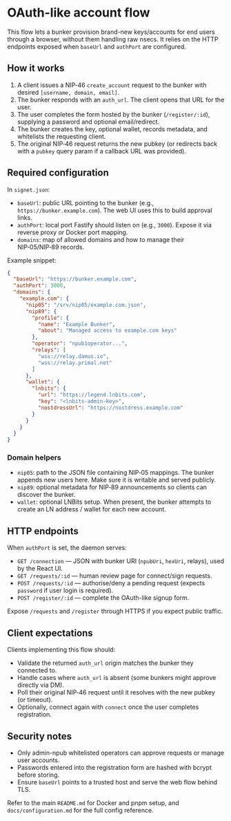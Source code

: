 # OAuth-like account flow

This flow lets a bunker provision brand-new keys/accounts for end users through a browser, without them handling raw nsecs. It relies on the HTTP endpoints exposed when `baseUrl` and `authPort` are configured.

## How it works

1. A client issues a NIP‑46 `create_account` request to the bunker with desired `[username, domain, email]`.
2. The bunker responds with an `auth_url`. The client opens that URL for the user.
3. The user completes the form hosted by the bunker (`/register/:id`), supplying a password and optional email/redirect.
4. The bunker creates the key, optional wallet, records metadata, and whitelists the requesting client.
5. The original NIP‑46 request returns the new pubkey (or redirects back with a `pubkey` query param if a callback URL was provided).

## Required configuration

In `signet.json`:

- `baseUrl`: public URL pointing to the bunker (e.g., `https://bunker.example.com`). The web UI uses this to build approval links.
- `authPort`: local port Fastify should listen on (e.g., `3000`). Expose it via reverse proxy or Docker port mapping.
- `domains`: map of allowed domains and how to manage their NIP‑05/NIP‑89 records.

Example snippet:

```json
{
  "baseUrl": "https://bunker.example.com",
  "authPort": 3000,
  "domains": {
    "example.com": {
      "nip05": "/srv/nip05/example.com.json",
      "nip89": {
        "profile": {
          "name": "Example Bunker",
          "about": "Managed access to example.com keys"
        },
        "operator": "npub1operator...",
        "relays": [
          "wss://relay.damus.io",
          "wss://relay.primal.net"
        ]
      },
      "wallet": {
        "lnbits": {
          "url": "https://legend.lnbits.com",
          "key": "<lnbits-admin-key>",
          "nostdressUrl": "https://nostdress.example.com"
        }
      }
    }
  }
}
```

### Domain helpers

- `nip05`: path to the JSON file containing NIP‑05 mappings. The bunker appends new users here. Make sure it is writable and served publicly.
- `nip89`: optional metadata for NIP‑89 announcements so clients can discover the bunker.
- `wallet`: optional LNBits setup. When present, the bunker attempts to create an LN address / wallet for each new account.

## HTTP endpoints

When `authPort` is set, the daemon serves:

- `GET /connection` — JSON with bunker URI (`npubUri`, `hexUri`, relays), used by the React UI.
- `GET /requests/:id` — human review page for connect/sign requests.
- `POST /requests/:id` — authorise/deny a pending request (expects `password` if user login is required).
- `POST /register/:id` — complete the OAuth-like signup form.

Expose `/requests` and `/register` through HTTPS if you expect public traffic.

## Client expectations

Clients implementing this flow should:

- Validate the returned `auth_url` origin matches the bunker they connected to.
- Handle cases where `auth_url` is absent (some bunkers might approve directly via DM).
- Poll their original NIP‑46 request until it resolves with the new pubkey (or timeout).
- Optionally, connect again with `connect` once the user completes registration.

## Security notes

- Only admin-npub whitelisted operators can approve requests or manage user accounts.
- Passwords entered into the registration form are hashed with bcrypt before storing.
- Ensure `baseUrl` points to a trusted host and serve the web flow behind TLS.

Refer to the main `README.md` for Docker and pnpm setup, and `docs/configuration.md` for the full config reference.
